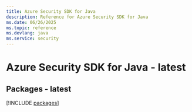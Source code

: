 ```yaml
---
title: Azure Security SDK for Java
description: Reference for Azure Security SDK for Java
ms.date: 06/26/2025
ms.topic: reference
ms.devlang: java
ms.service: security
---
```

# Azure Security SDK for Java - latest
## Packages - latest
[!INCLUDE [packages](security-index.md)]